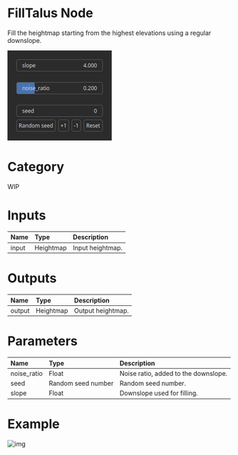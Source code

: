 
FillTalus Node
==============


Fill the heightmap starting from the highest elevations using a regular downslope.



![img](../../images/nodes/FillTalus_settings.png)


# Category


WIP
# Inputs

|Name|Type|Description|
| :--- | :--- | :--- |
|input|Heightmap|Input heightmap.|

# Outputs

|Name|Type|Description|
| :--- | :--- | :--- |
|output|Heightmap|Output heightmap.|

# Parameters

|Name|Type|Description|
| :--- | :--- | :--- |
|noise_ratio|Float|Noise ratio, added to the downslope.|
|seed|Random seed number|Random seed number.|
|slope|Float|Downslope used for filling.|

# Example


![img](../../images/nodes/FillTalus.png)


